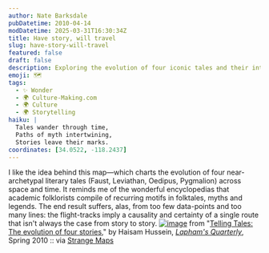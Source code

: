 ```yaml
---
author: Nate Barksdale
pubDatetime: 2010-04-14
modDatetime: 2025-03-31T16:30:34Z
title: Have story, will travel
slug: have-story-will-travel
featured: false
draft: false
description: Exploring the evolution of four iconic tales and their interconnected journeys across cultures and time.
emoji: 🗺️
tags:
  - ✨ Wonder
  - 🌍 Culture-Making.com
  - 🌍 Culture
  - 🌍 Storytelling
haiku: |
  Tales wander through time,  
  Paths of myth intertwining,  
  Stories leave their marks.
coordinates: [34.0522, -118.2437]
---
```


I like the idea behind this map—which charts the evolution of four near-archetypal literary tales (Faust, Leviathan, Oedipus, Pygmalion) across space and time. It reminds me of the wonderful encyclopedias that academic folklorists compile of recurring motifs in folktales, myths and legends. The end result suffers, alas, from too few data-points and too many lines: the flight-tracks imply a causality and certainty of a single route that isn't always the case from story to story. [![image](http://culture-making.com/media/litmap.jpg)](http://strangemaps.wordpress.com/2010/03/22/451-a-map-of-four-well-travelled-tales/)
from "[Telling Tales: The evolution of four stories](https://www.google.com/search?q=%22Telling%20Tales%3A%20The%20evolution%20of%20four%20stories%22%20laphamsquarterly.org)," by Haisam Hussein, [_Lapham's Quarterly_](http://web.archive.org/web/20131002083928/http://laphamsquarterly.org:80/visual/assets_c/2010/03/Spring2010Map-1211.php), Spring 2010 :: via [Strange Maps](http://strangemaps.wordpress.com/2010/03/22/451-a-map-of-four-well-travelled-tales/)

